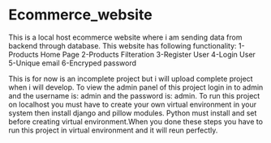 # Ecommerce_website
This is a local host ecommerce website where i am sending data from backend through database. This website has following functionality:
1-Products Home Page
2-Products Filteration
3-Register User
4-Login User
5-Unique email
6-Encryped password

This is for now is an incomplete project but i will upload complete project when i will develop. To view the admin panel of this project login in to admin and the username is: admin and the password is: admin.
To run this project on localhost you must have to create your own virtual environment in your system then install django and pillow modules. Python must install and set before creating virtual environment.When you done these steps you have to run this project in virtual environment and it will reun perfectly.
